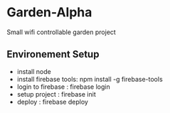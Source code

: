# Garden-Alpha
Small wifi controllable garden project

## Environement Setup
- install node
- install firebase tools: npm install -g firebase-tools
- login to firebase     : firebase login
- setup project         : firebase init
- deploy                : firebase deploy